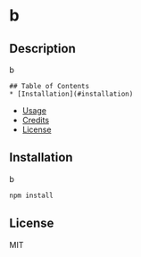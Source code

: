 # b
## Description 
b

    ## Table of Contents
    * [Installation](#installation)
  * [Usage](#usage)
  * [Credits](#credits)
  * [License](#license)
## Installation
b
  
```bash 
npm install
```   

## License 
MIT
